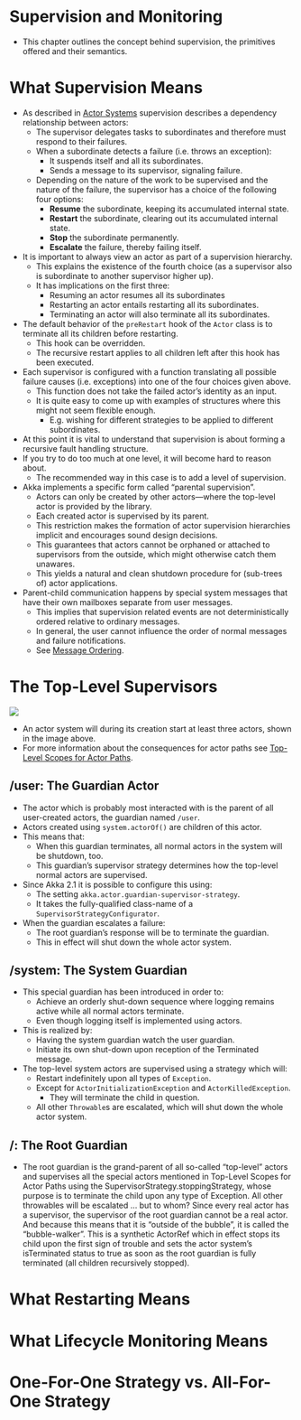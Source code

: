 # Supervision and Monitoring
- This chapter outlines the concept behind supervision, the primitives offered and their semantics.

# What Supervision Means
- As described in [Actor Systems](../02-actor-system#hierarchical-structure) supervision describes a dependency relationship between actors: 
    - The supervisor delegates tasks to subordinates and therefore must respond to their failures. 
    - When a subordinate detects a failure (i.e. throws an exception):
        - It suspends itself and all its subordinates.
        - Sends a message to its supervisor, signaling failure. 
    - Depending on the nature of the work to be supervised and the nature of the failure, the supervisor has a choice of the following four options:
        - **Resume** the subordinate, keeping its accumulated internal state.
        - **Restart** the subordinate, clearing out its accumulated internal state.
        - **Stop** the subordinate permanently.
        - **Escalate** the failure, thereby failing itself.
- It is important to always view an actor as part of a supervision hierarchy.
    - This explains the existence of the fourth choice (as a supervisor also is subordinate to another supervisor higher up).
    - It has implications on the first three: 
        - Resuming an actor resumes all its subordinates
        - Restarting an actor entails restarting all its subordinates.
        - Terminating an actor will also terminate all its subordinates. 
- The default behavior of the `preRestart` hook of the `Actor` class is to terminate all its children before restarting.
    - This hook can be overridden.
    - The recursive restart applies to all children left after this hook has been executed.
- Each supervisor is configured with a function translating all possible failure causes (i.e. exceptions) into one of the four choices given above.
    - This function does not take the failed actor’s identity as an input. 
    - It is quite easy to come up with examples of structures where this might not seem flexible enough.
        - E.g. wishing for different strategies to be applied to different subordinates. 
- At this point it is vital to understand that supervision is about forming a recursive fault handling structure. 
- If you try to do too much at one level, it will become hard to reason about.
    - The recommended way in this case is to add a level of supervision.
- Akka implements a specific form called “parental supervision”. 
    - Actors can only be created by other actors—where the top-level actor is provided by the library.
    - Each created actor is supervised by its parent. 
    - This restriction makes the formation of actor supervision hierarchies implicit and encourages sound design decisions. 
    - This guarantees that actors cannot be orphaned or attached to supervisors from the outside, which might otherwise catch them unawares. 
    - This yields a natural and clean shutdown procedure for (sub-trees of) actor applications.
- Parent-child communication happens by special system messages that have their own mailboxes separate from user messages. 
    - This implies that supervision related events are not deterministically ordered relative to ordinary messages. 
    - In general, the user cannot influence the order of normal messages and failure notifications. 
    - See [Message Ordering](TODO).

# The Top-Level Supervisors
![](https://doc.akka.io/docs/akka/current/general/guardians.png)

- An actor system will during its creation start at least three actors, shown in the image above. 
- For more information about the consequences for actor paths see [Top-Level Scopes for Actor Paths](TODO).

## /user: The Guardian Actor
- The actor which is probably most interacted with is the parent of all user-created actors, the guardian named `/user`. 
- Actors created using `system.actorOf()` are children of this actor. 
- This means that:
    - When this guardian terminates, all normal actors in the system will be shutdown, too. 
    - This guardian’s supervisor strategy determines how the top-level normal actors are supervised. 
- Since Akka 2.1 it is possible to configure this using:
    - The setting `akka.actor.guardian-supervisor-strategy`.
    - It takes the fully-qualified class-name of a `SupervisorStrategyConfigurator`. 
- When the guardian escalates a failure:
    - The root guardian’s response will be to terminate the guardian.
    - This in effect will shut down the whole actor system.

## /system: The System Guardian
- This special guardian has been introduced in order to:
    - Achieve an orderly shut-down sequence where logging remains active while all normal actors terminate.
    - Even though logging itself is implemented using actors. 
- This is realized by:
    - Having the system guardian watch the user guardian.
    - Initiate its own shut-down upon reception of the Terminated message. 
- The top-level system actors are supervised using a strategy which will:
    - Restart indefinitely upon all types of `Exception`.
    - Except for `ActorInitializationException` and `ActorKilledException`.
        - They will terminate the child in question. 
    - All other `Throwable`s are escalated, which will shut down the whole actor system.

## /: The Root Guardian
- The root guardian is the grand-parent of all so-called “top-level” actors and supervises all the special actors mentioned in Top-Level Scopes for Actor Paths using the SupervisorStrategy.stoppingStrategy, whose purpose is to terminate the child upon any type of Exception. All other throwables will be escalated … but to whom? Since every real actor has a supervisor, the supervisor of the root guardian cannot be a real actor. And because this means that it is “outside of the bubble”, it is called the “bubble-walker”. This is a synthetic ActorRef which in effect stops its child upon the first sign of trouble and sets the actor system’s isTerminated status to true as soon as the root guardian is fully terminated (all children recursively stopped).



# What Restarting Means





# What Lifecycle Monitoring Means





# One-For-One Strategy vs. All-For-One Strategy




